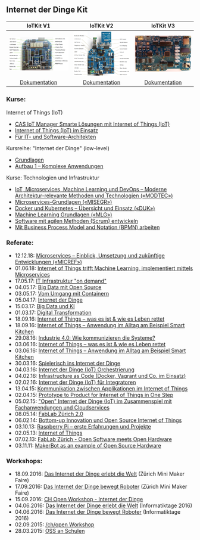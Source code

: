 Internet der Dinge Kit
----------------------

| IoTKit V1   | IoTKit V2  | IoTKit V3  |
|  :-------:  | :-------:  | :-------:  |
|![](IoTKitShield/V1.0/IoTKitV1.png)|![](IoTKitShield/V2.0/IoTKitV2.png)|![](IoTKitShield/V3.0/IoTKitV3.png)|
|[Dokumentation](https://github.com/mc-b/IoTKitV1)|[Dokumentation](https://github.com/mc-b/IoTKitV2)|[Dokumentation](https://github.com/mc-b/IoTKitV3)|

### Kurse:

Internet of Things (IoT) 
* [CAS IoT Manager Smarte Lösungen mit Internet of Things (IoT)](https://www.hslu.ch/de-ch/informatik/weiterbildung/networking-and-innovative-technologies/cas-iot/) 
* [Internet of Things (IoT) im Einsatz](https://www.digicomp.ch/weiterbildung/trainings-zu-platforms-services/platform-as-a-service-paas/internet-of-things-iot/internet-of-things-iot-im-einsatz)
* [Für IT- und Software-Architekten](https://www.digicomp.ch/mastering-digital-change/7-kompetenzfelder-fuer-den-digitalen-wandel/handlungsfeld-it/neue-technologien/internet-of-things-iot-fuer-it-und-softwarearchitekten)

Kursreihe: "Internet der Dinge" (low-level)
* [Grundlagen](https://www.eb-zuerich.ch/angebot/internet-der-dinge-grundlagen.html)
* [Aufbau 1 – Komplexe Anwendungen](https://www.eb-zuerich.ch/angebot/internet-der-dinge-aufbau.html)

Kurse: Technologien und Infrastruktur

* [IoT, Microservices, Machine Learning und DevOps – Moderne Architektur-relevante Methoden und Technologien («MODTEC»)](https://www.digicomp.ch/trends/devops-trainings/iot-microservices-machine-learning-und-devops-moderne-architektur-relevante-methoden-und-technologien)
* [Microservices-Grundlagen («MISEGR»)](https://www.digicomp.ch/weiterbildung/development/software-engineering-trainings/it-architektur/softwarearchitektur/design-organisation/microservices-grundlagen)
* [Docker und Kubernetes – Übersicht und Einsatz («DUK»)](https://www.digicomp.ch/trends/docker-trainings/docker-und-kubernetes-uebersicht-und-einsatz)
* [Machine Learning Grundlagen («MLG»)](https://www.digicomp.ch/weiterbildung/development/iot--ai--vr--machine-learning-training/artificial-intelligence/machine-learning-grundlagen)
* [Software mit agilen Methoden (Scrum) entwickeln](https://www.eb-zuerich.ch/angebot/software-mit-agilen-methoden-scrum-entwickeln.html)
* [Mit Business Process Model and Notation (BPMN) arbeiten](https://www.eb-zuerich.ch/angebot/mit-business-process-model-and-notation-bpmn-arbeiten.html)


### Referate: 

* 12.12.18: [Microservices – Einblick, Umsetzung und zukünftige Entwicklungen («MICREF»)](https://www.digicomp.ch/events/development-events/microservices-einblick-umsetzung-und-zukuenftige-entwicklungen)
* 01.06.18: [Internet of Things trifft Machine Learning, implementiert mittels Microservices](https://informatiktage.ch/veranstaltungen/internet-of-things-trifft-machine-learning/)
* 17.05.17: [IT Infrastruktur "on demand"](https://github.com/mc-b/IoTKit/blob/master/Talks/2017-05-17-IT-Architektur_on_demand.pdf)
* 04.05.17: [Big Data mit Open Source](https://github.com/mc-b/IoTKit/blob/master/Talks/2017-05-04-BigData.pdf)
* 03.05.17: [Vom Umgang mit Containern](https://github.com/mc-b/IoTKit/blob/master/Talks/2017-05-03-VomUmgangmitContainern.pdf)
* 05.04.17: [Internet der Dinge](https://github.com/mc-b/IoTKit/blob/master/Talks/2017-04-05-InternetDerDinge.pdf) 
* 15.03.17: [Big Data und KI](https://github.com/mc-b/IoTKit/blob/master/Talks/2017-03-15-BigDataUndKI.pdf) 
* 01.03.17: [Digital Transformation](https://github.com/mc-b/IoTKit/blob/master/Talks/2017-03-01-DigitaleTransformation.pdf)
* 18.09.16: [Internet of Things – was es ist & wie es Leben rettet](https://github.com/mc-b/IoTKit/blob/master/Talks/2016-09-18-MakerFaire-IoTLebenRetten/MakerFaire_IoTLebenRetten.pdf)
* 18.09.16: [Internet of Things – Anwendung im Alltag am Beispiel Smart Kitchen](https://github.com/mc-b/IoTKit/blob/master/Talks/2016-09-18-MakerFaire-IoTKitchenHelper/MakerFaire_IoTKitchenHelper.pdf)
* 29.08.16: [Industrie 4.0: Wie kommunizieren die Systeme?](https://github.com/mc-b/IoTKit/blob/master/Talks/2016-08-29-NormenStandard/2016-08-29-NormenStandards.pdf)
* 03.06.16: [Internet of Things – was es ist & wie es Leben rettet](https://github.com/mc-b/IoTKit/blob/master/Talks/2016-06-03-IoTLebenRetten/Informatiktage_IoTLebenRetten.pdf)
* 03.06.16: [Internet of Things – Anwendung im Alltag am Beispiel Smart Kitchen](https://github.com/mc-b/IoTKit/blob/master/Talks/2016-06-3-IoTKitchenHelper/Informatiktage_IoTKitchenHelper.pdf)
* 30.03.16: [Spielerisch ins Internet der Dinge](https://github.com/mc-b/IoTKit/blob/master/Talks/2016-03-30-Lernstick/Spielerisch%20ins%20Internet%20der%20Dinge%20-%20USB%20Lernstick-Community-Treffen%20vom%2030.pdf)
* 04.03.16: [Internet der Dinge (IoT) Orchestrierung](https://github.com/mc-b/IoTKit/tree/master/Talks/2016-03-04-IoT_Orchestrierung)
* 04.02.16: [ Infrastructure as Code (Docker, Vagrant und Co. im Einsatz)](http://www.ch-open.ch/fileadmin/user_upload/OBL_ZH_04.02.2016_-_Folien.pdf)
* 02.02.16: [Internet der Dinge (IoT) für Integratoren](http://news.digicomp.ch/de/2016/02/03/opentuesday-slides-internet-der-dinge-iot-fur-integratoren/)
* 13.04.15: [Kommunikation zwischen Applikationen im Internet of Things](https://developer.mbed.org/users/marcel1691/notebook/kommunikation-zwischen-applikationen-im-internet-o/)
* 02.04.15: [Prototype to Product for Internet of Things in One Step](http://www.ch-open.ch/fileadmin/user_upload/events/obl/2015/150402_prototype-to-product-iot.pdf)
* 05.02.15: ["Open" Internet der Dinge (IoT) im Zusammenspiel mit Fachanwendungen und Cloudservices](http://www.ch-open.ch/fileadmin/user_upload/events/obl/2015/20150205_OBL_Internet_der_Dinge.pdf)
* 08.05.14: [FabLab Zürich 2.0](http://www.ch-open.ch/fileadmin/user_upload/events/obl/2014/140508_FabLabVersion2.pdf)
* 06.02.14: [Bottom-up Innovation und Open Source Internet of Things](http://www.ch-open.ch/fileadmin/user_upload/events/obl/2014/140206_OpenSourceIoT.pdf)
* 03.10.13: [Raspberry Pi – erste Erfahrungen und Projekte](http://www.ch-open.ch/fileadmin/user_upload/events/obl/2013/131002_RaspberryPi_Erste_Erfahrungen.pdf)
* 02.05.13: [Internet of Things](http://www.ch-open.ch/fileadmin/user_upload/events/obl/2013/130502_Internet_of_Things.pdf)
* 07.02.13: [FabLab Zürich - Open Software meets Open Hardware](http://www.ch-open.ch/fileadmin/user_upload/events/obl/2013/130207_FabLab_Zuerich_OBL.pdf)
* 03.11.11: [MakerBot as an example of Open Source Hardware](http://www.ch-open.ch/events/obl/obl-2011/)

### Workshops:
- 18.09.2016: [Das Internet der Dinge erlebt die Welt](http://dynamo.ch/kurs/das-internet-der-dinge-erfährt-die-welt) (Zürich Mini Maker Faire)
- 17.09.2016: [Das Internet der Dinge bewegt Roboter](http://dynamo.ch/kurs/das-internet-der-dinge-bewegt-roboter) (Zürich Mini Maker Faire)
- 15.09.2016: [CH Open Workshop - Internet der Dinge](http://www.ch-open.ch/wstage0/workshop-tage/2016/ws-16-internet-der-dinge/)
- 04.06.2016: [Das Internet der Dinge erlebt die Welt](https://informatiktage.ch/veranstaltungen/workshop-iot-sensoren/) (Informatiktage 2016)
- 04.06.2016: [Das Internet der Dinge bewegt Roboter](https://informatiktage.ch/veranstaltungen/iot-roboter/) (Informatiktage 2016)
- 02.09.2015: [/ch/open Workshop](https://developer.mbed.org/teams/ch-open-wstage2015/)
- 28.03.2015: [OSS an Schulen](https://developer.mbed.org/users/marcel1691/notebook/oss-an-schulen/)
